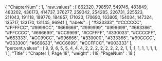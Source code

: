 {
  "ChapterNum" : 1,
  "raw_values" : [
    862320,
    798597,
    549745,
    483849,
    483202,
    436173,
    414737,
    376277,
    259342,
    254285,
    226731,
    225523,
    211043,
    191118,
    189770,
    184857,
    171023,
    170690,
    163805,
    154034,
    147324,
    135717,
    133170,
    131145,
    96941
  ],
  "labels" : [
    "#333333",
    "#CCCCCC",
    "#FFFFCC",
    "#9999CC",
    "#666666",
    "#999999",
    "#996699",
    "#663366",
    "#FFCCCC",
    "#666699",
    "#CC9999",
    "#CCFFFF",
    "#330033",
    "#CCCCFF",
    "#663333",
    "#CC99CC",
    "#996666",
    "#330000",
    "#333366",
    "#99CCCC",
    "#333300",
    "#666633",
    "#CC6699",
    "#CCFFCC",
    "#003333"
  ],
  "percent_values" : [
    9,
    9,
    6,
    5,
    5,
    4,
    4,
    4,
    2,
    2,
    2,
    2,
    2,
    2,
    2,
    2,
    1,
    1,
    1,
    1,
    1,
    1,
    1,
    1,
    1
  ],
  "Title" : "Chapter 1, Page 18",
  "weight" : 118,
  "PageNum" : 18
}
